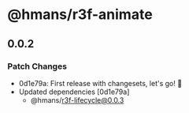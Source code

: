 # @hmans/r3f-animate

## 0.0.2

### Patch Changes

- 0d1e79a: First release with changesets, let's go! 🚀
- Updated dependencies [0d1e79a]
  - @hmans/r3f-lifecycle@0.0.3
